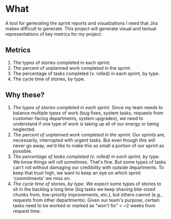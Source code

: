 # What

A tool for generating the sprint reports and visualzations I need that
Jira makes difficult to generate. This project will generate visual
and textual representations of key metrics for my project.

## Metrics

1. The types of stories completed in each sprint.
2. The percent of unplanned work completed in the sprint.
3. The percentage of tasks completed (v. rolled) in each sprint, by type.
4. The cycle time of stories, by type.

## Why these?

1. *The types of stories completed in each sprint.* Since my team
   needs to balance multiple _types_ of work (bug fixes, system tasks,
   requests from customer-facing departments, system upgrades), we
   need to understand if one type of work is taking up all of our
   energy or being neglected.
2. *The percent of unplanned work completed in the sprint.* Our
   sprints are, necessarily, interrupted with urgent tasks. But even
   though this will never go away, we'd like to make this as small a
   portion of our sprint as possible.
3. *The percentage of tasks completed (v. rolled) in each sprint, by
   type.* We know things will roll sometimes. That's fine. But some
   types of tasks can't roll without damaging our credibility with
   outside departments. To keep that trust high, we want to keep an
   eye on which sprint 'commitments' we miss on.
4. *The cycle time of stories, by type.* We expect some types of
   stories to sit in the backlog a long time (big tasks we keep
   shaving bite-sized chunks from, low-priority improvements, etc.),
   but others cannot (e.g., requests from other departments). Given
   our team's purpose, certain tasks need to be worked or marked as
   "won't fix" < ~2 weeks from request time.
